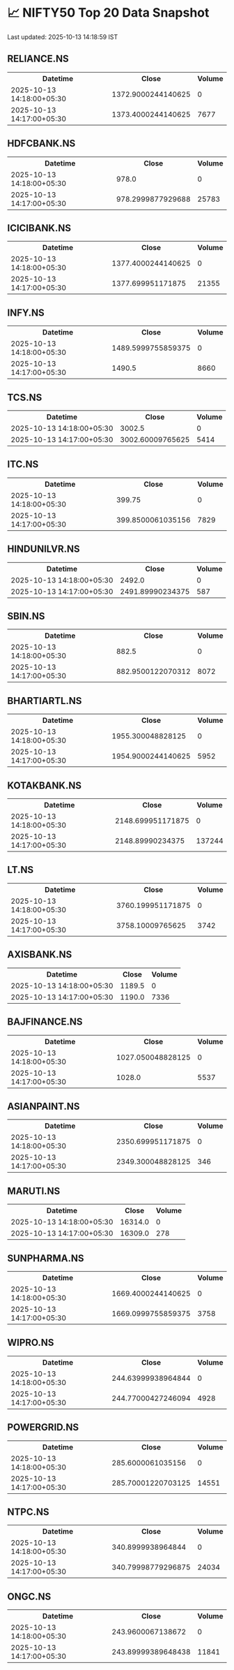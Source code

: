 # 📈 NIFTY50 Top 20 Data Snapshot

Last updated: 2025-10-13 14:18:59 IST

## RELIANCE.NS

<table>
  <tr><th>Datetime</th><th>Close</th><th>Volume</th></tr>
  <tr><td>2025-10-13 14:18:00+05:30</td><td>1372.9000244140625</td><td>0</td></tr>
  <tr><td>2025-10-13 14:17:00+05:30</td><td>1373.4000244140625</td><td>7677</td></tr>
</table>

## HDFCBANK.NS

<table>
  <tr><th>Datetime</th><th>Close</th><th>Volume</th></tr>
  <tr><td>2025-10-13 14:18:00+05:30</td><td>978.0</td><td>0</td></tr>
  <tr><td>2025-10-13 14:17:00+05:30</td><td>978.2999877929688</td><td>25783</td></tr>
</table>

## ICICIBANK.NS

<table>
  <tr><th>Datetime</th><th>Close</th><th>Volume</th></tr>
  <tr><td>2025-10-13 14:18:00+05:30</td><td>1377.4000244140625</td><td>0</td></tr>
  <tr><td>2025-10-13 14:17:00+05:30</td><td>1377.699951171875</td><td>21355</td></tr>
</table>

## INFY.NS

<table>
  <tr><th>Datetime</th><th>Close</th><th>Volume</th></tr>
  <tr><td>2025-10-13 14:18:00+05:30</td><td>1489.5999755859375</td><td>0</td></tr>
  <tr><td>2025-10-13 14:17:00+05:30</td><td>1490.5</td><td>8660</td></tr>
</table>

## TCS.NS

<table>
  <tr><th>Datetime</th><th>Close</th><th>Volume</th></tr>
  <tr><td>2025-10-13 14:18:00+05:30</td><td>3002.5</td><td>0</td></tr>
  <tr><td>2025-10-13 14:17:00+05:30</td><td>3002.60009765625</td><td>5414</td></tr>
</table>

## ITC.NS

<table>
  <tr><th>Datetime</th><th>Close</th><th>Volume</th></tr>
  <tr><td>2025-10-13 14:18:00+05:30</td><td>399.75</td><td>0</td></tr>
  <tr><td>2025-10-13 14:17:00+05:30</td><td>399.8500061035156</td><td>7829</td></tr>
</table>

## HINDUNILVR.NS

<table>
  <tr><th>Datetime</th><th>Close</th><th>Volume</th></tr>
  <tr><td>2025-10-13 14:18:00+05:30</td><td>2492.0</td><td>0</td></tr>
  <tr><td>2025-10-13 14:17:00+05:30</td><td>2491.89990234375</td><td>587</td></tr>
</table>

## SBIN.NS

<table>
  <tr><th>Datetime</th><th>Close</th><th>Volume</th></tr>
  <tr><td>2025-10-13 14:18:00+05:30</td><td>882.5</td><td>0</td></tr>
  <tr><td>2025-10-13 14:17:00+05:30</td><td>882.9500122070312</td><td>8072</td></tr>
</table>

## BHARTIARTL.NS

<table>
  <tr><th>Datetime</th><th>Close</th><th>Volume</th></tr>
  <tr><td>2025-10-13 14:18:00+05:30</td><td>1955.300048828125</td><td>0</td></tr>
  <tr><td>2025-10-13 14:17:00+05:30</td><td>1954.9000244140625</td><td>5952</td></tr>
</table>

## KOTAKBANK.NS

<table>
  <tr><th>Datetime</th><th>Close</th><th>Volume</th></tr>
  <tr><td>2025-10-13 14:18:00+05:30</td><td>2148.699951171875</td><td>0</td></tr>
  <tr><td>2025-10-13 14:17:00+05:30</td><td>2148.89990234375</td><td>137244</td></tr>
</table>

## LT.NS

<table>
  <tr><th>Datetime</th><th>Close</th><th>Volume</th></tr>
  <tr><td>2025-10-13 14:18:00+05:30</td><td>3760.199951171875</td><td>0</td></tr>
  <tr><td>2025-10-13 14:17:00+05:30</td><td>3758.10009765625</td><td>3742</td></tr>
</table>

## AXISBANK.NS

<table>
  <tr><th>Datetime</th><th>Close</th><th>Volume</th></tr>
  <tr><td>2025-10-13 14:18:00+05:30</td><td>1189.5</td><td>0</td></tr>
  <tr><td>2025-10-13 14:17:00+05:30</td><td>1190.0</td><td>7336</td></tr>
</table>

## BAJFINANCE.NS

<table>
  <tr><th>Datetime</th><th>Close</th><th>Volume</th></tr>
  <tr><td>2025-10-13 14:18:00+05:30</td><td>1027.050048828125</td><td>0</td></tr>
  <tr><td>2025-10-13 14:17:00+05:30</td><td>1028.0</td><td>5537</td></tr>
</table>

## ASIANPAINT.NS

<table>
  <tr><th>Datetime</th><th>Close</th><th>Volume</th></tr>
  <tr><td>2025-10-13 14:18:00+05:30</td><td>2350.699951171875</td><td>0</td></tr>
  <tr><td>2025-10-13 14:17:00+05:30</td><td>2349.300048828125</td><td>346</td></tr>
</table>

## MARUTI.NS

<table>
  <tr><th>Datetime</th><th>Close</th><th>Volume</th></tr>
  <tr><td>2025-10-13 14:18:00+05:30</td><td>16314.0</td><td>0</td></tr>
  <tr><td>2025-10-13 14:17:00+05:30</td><td>16309.0</td><td>278</td></tr>
</table>

## SUNPHARMA.NS

<table>
  <tr><th>Datetime</th><th>Close</th><th>Volume</th></tr>
  <tr><td>2025-10-13 14:18:00+05:30</td><td>1669.4000244140625</td><td>0</td></tr>
  <tr><td>2025-10-13 14:17:00+05:30</td><td>1669.0999755859375</td><td>3758</td></tr>
</table>

## WIPRO.NS

<table>
  <tr><th>Datetime</th><th>Close</th><th>Volume</th></tr>
  <tr><td>2025-10-13 14:18:00+05:30</td><td>244.63999938964844</td><td>0</td></tr>
  <tr><td>2025-10-13 14:17:00+05:30</td><td>244.77000427246094</td><td>4928</td></tr>
</table>

## POWERGRID.NS

<table>
  <tr><th>Datetime</th><th>Close</th><th>Volume</th></tr>
  <tr><td>2025-10-13 14:18:00+05:30</td><td>285.6000061035156</td><td>0</td></tr>
  <tr><td>2025-10-13 14:17:00+05:30</td><td>285.70001220703125</td><td>14551</td></tr>
</table>

## NTPC.NS

<table>
  <tr><th>Datetime</th><th>Close</th><th>Volume</th></tr>
  <tr><td>2025-10-13 14:18:00+05:30</td><td>340.8999938964844</td><td>0</td></tr>
  <tr><td>2025-10-13 14:17:00+05:30</td><td>340.79998779296875</td><td>24034</td></tr>
</table>

## ONGC.NS

<table>
  <tr><th>Datetime</th><th>Close</th><th>Volume</th></tr>
  <tr><td>2025-10-13 14:18:00+05:30</td><td>243.9600067138672</td><td>0</td></tr>
  <tr><td>2025-10-13 14:17:00+05:30</td><td>243.89999389648438</td><td>11841</td></tr>
</table>

